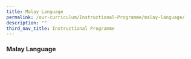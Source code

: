 ```yaml
---
title: Malay Language
permalink: /our-curriculum/Instructional-Programme/malay-language/
description: ""
third_nav_title: Instructional Programme
---
```

### **Malay Language**

